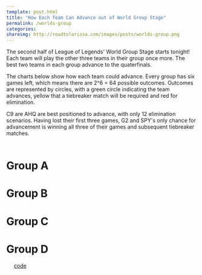 ```yaml
---
template: post.html
title: "How Each Team Can Advance out of World Group Stage"
permalink: /worlds-group
categories: 
shareimg: http://roadtolarissa.com/images/posts/worlds-group.png
---
```


The second half of League of Legends' World Group Stage starts tonight! Each team will play the other three teams in their group once more. The best two teams in each group advance to the quaterfinals. 

The charts below show how each team could advance. Every group has six games left, which means there are 2^6 = 64 possible outcomes. Outcomes are represented by circles, with a green circle indicating the team advances, yellow that a tiebreaker match will be required and red for elimination. 

C9 are AHQ are best positioned to advance, with only 12 elimination scenarios. Having lost their first three games, G2 and SPY's only chance for advancement is winning all three of their games and subsequent tiebreaker matches. 

<h1 class='group-header' style='margin-top: 60px;'>Group A</h1>
<div class='group' id='group-a'></div>
<h1 class='group-header'>Group B</h1>
<div class='group' id='group-b'></div>
<h1 class='group-header'>Group C</h1>
<div class='group' id='group-c'></div>
<h1 class='group-header'>Group D</h1>
<div class='group' id='group-d'></div>



<span class='source' style='margin-left: 20px'>[code](https://github.com/1wheel/roadtolarissa/blob/master/source/worlds-group/script.js)</span>


<link rel="stylesheet" type="text/css" href="/worlds-group/style.css">

<script src="/worlds-group/d3v4.js"></script>
<script src="/worlds-group/lodash.js"></script>
<script src="/worlds-group/swoopy-drag.js"></script>
<script src="/worlds-group/script.js"></script>